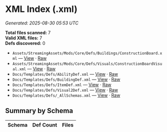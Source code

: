 # XML Index (.xml)

_Generated: 2025-08-30 05:53 UTC_

**Total files scanned:** 7  
**Valid XML files:** 7  
**Defs discovered:** 0  

- `Assets/StreamingAssets/Mods/Core/Defs/Buildings/ConstructionBoard.xml` — [View](https://github.com/Natangry/FantasyColony/blob/main/Assets/StreamingAssets/Mods/Core/Defs/Buildings/ConstructionBoard.xml) · [Raw](https://raw.githubusercontent.com/Natangry/FantasyColony/main/Assets/StreamingAssets/Mods/Core/Defs/Buildings/ConstructionBoard.xml)
- `Assets/StreamingAssets/Mods/Core/Defs/Visuals/ConstructionBoardVisual.xml` — [View](https://github.com/Natangry/FantasyColony/blob/main/Assets/StreamingAssets/Mods/Core/Defs/Visuals/ConstructionBoardVisual.xml) · [Raw](https://raw.githubusercontent.com/Natangry/FantasyColony/main/Assets/StreamingAssets/Mods/Core/Defs/Visuals/ConstructionBoardVisual.xml)
- `Docs/Templates/Defs/AbilityDef.xml` — [View](https://github.com/Natangry/FantasyColony/blob/main/Docs/Templates/Defs/AbilityDef.xml) · [Raw](https://raw.githubusercontent.com/Natangry/FantasyColony/main/Docs/Templates/Defs/AbilityDef.xml)
- `Docs/Templates/Defs/BuildingDef.xml` — [View](https://github.com/Natangry/FantasyColony/blob/main/Docs/Templates/Defs/BuildingDef.xml) · [Raw](https://raw.githubusercontent.com/Natangry/FantasyColony/main/Docs/Templates/Defs/BuildingDef.xml)
- `Docs/Templates/Defs/ItemDef.xml` — [View](https://github.com/Natangry/FantasyColony/blob/main/Docs/Templates/Defs/ItemDef.xml) · [Raw](https://raw.githubusercontent.com/Natangry/FantasyColony/main/Docs/Templates/Defs/ItemDef.xml)
- `Docs/Templates/Defs/Visual2Def.xml` — [View](https://github.com/Natangry/FantasyColony/blob/main/Docs/Templates/Defs/Visual2Def.xml) · [Raw](https://raw.githubusercontent.com/Natangry/FantasyColony/main/Docs/Templates/Defs/Visual2Def.xml)
- `Docs/Templates/Defs/_AllSchemas.xml` — [View](https://github.com/Natangry/FantasyColony/blob/main/Docs/Templates/Defs/_AllSchemas.xml) · [Raw](https://raw.githubusercontent.com/Natangry/FantasyColony/main/Docs/Templates/Defs/_AllSchemas.xml)

## Summary by Schema

| Schema | Def Count | Files |
|---|---:|---|

